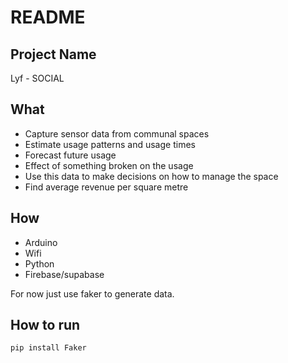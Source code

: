 # README

## Project Name

Lyf - SOCIAL

## What

- Capture sensor data from communal spaces
- Estimate usage patterns and usage times
- Forecast future usage
- Effect of something broken on the usage
- Use this data to make decisions on how to manage the space
- Find average revenue per square metre


## How

- Arduino
- Wifi
- Python
- Firebase/supabase

For now just use faker to generate data. 

## How to run

```
pip install Faker
```

